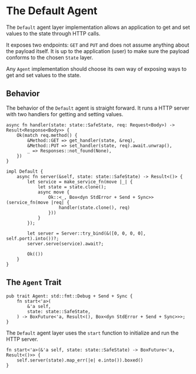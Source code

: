 # The Default Agent

The `Default` agent layer implementation allows an application to get and set values to the state through HTTP calls.

It exposes two endpoints: `GET` and `PUT` and does not assume anything about the payload itself. It is up to the application (user) 
to make sure the payload conforms to the chosen `State` layer.

Any `Agent` implementation should choose its own way of exposing ways to get and set values to the state.

## Behavior
The behavior of the `Default` agent is straight forward. It runs a HTTP server with two handlers for getting and setting values.
```rust, no_run
async fn handler(state: state::SafeState, req: Request<Body>) -> Result<Response<Body>> {
    Ok(match req.method() {
        &Method::GET => get_handler(state, &req),
        &Method::PUT => set_handler(state, req).await.unwrap(),
        _ => Responses::not_found(None),
    })
}

impl Default {
    async fn server(&self, state: state::SafeState) -> Result<()> {
        let service = make_service_fn(move |_| {
            let state = state.clone();
            async move {
                Ok::<_, Box<dyn StdError + Send + Sync>>(service_fn(move |req| {
                    handler(state.clone(), req)
                }))
            }
        });

        let server = Server::try_bind(&([0, 0, 0, 0], self.port).into())?;
        server.serve(service).await?;

        Ok(())
    }
}

```

## The `Agent` Trait
```rust, no_run
pub trait Agent: std::fmt::Debug + Send + Sync {
    fn start<'a>(
        &'a self,
        state: state::SafeState,
    ) -> BoxFuture<'a, Result<(), Box<dyn StdError + Send + Sync>>>;
}
```

The `Default` agent layer uses the `start` function to initialize and run the HTTP server.
```rust, no_run
fn start<'a>(&'a self, state: state::SafeState) -> BoxFuture<'a, Result<()>> {
    self.server(state).map_err(|e| e.into()).boxed()
}
```
